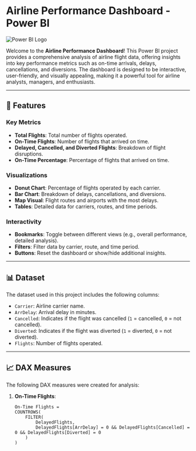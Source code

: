 # Airline Performance Dashboard - Power BI

![Power BI Logo](https://img.icons8.com/color/48/power-bi.png) 

Welcome to the **Airline Performance Dashboard**! This Power BI project provides a comprehensive analysis of airline flight data, offering insights into key performance metrics such as on-time arrivals, delays, cancellations, and diversions. The dashboard is designed to be interactive, user-friendly, and visually appealing, making it a powerful tool for airline analysts, managers, and enthusiasts.

---

## 🚀 Features

### **Key Metrics**
- **Total Flights**: Total number of flights operated.
- **On-Time Flights**: Number of flights that arrived on time.
- **Delayed, Cancelled, and Diverted Flights**: Breakdown of flight disruptions.
- **On-Time Percentage**: Percentage of flights that arrived on time.

### **Visualizations**
- **Donut Chart**: Percentage of flights operated by each carrier.
- **Bar Chart**: Breakdown of delays, cancellations, and diversions.
- **Map Visual**: Flight routes and airports with the most delays.
- **Tables**: Detailed data for carriers, routes, and time periods.

### **Interactivity**
- **Bookmarks**: Toggle between different views (e.g., overall performance, detailed analysis).
- **Filters**: Filter data by carrier, route, and time period.
- **Buttons**: Reset the dashboard or show/hide additional insights.

---

## 📊 Dataset

The dataset used in this project includes the following columns:
- `Carrier`: Airline carrier name.
- `ArrDelay`: Arrival delay in minutes.
- `Cancelled`: Indicates if the flight was cancelled (`1` = cancelled, `0` = not cancelled).
- `Diverted`: Indicates if the flight was diverted (`1` = diverted, `0` = not diverted).
- `Flights`: Number of flights operated.

---

## 📈 DAX Measures

The following DAX measures were created for analysis:

1. **On-Time Flights**:
   ```DAX
   On-Time Flights = 
   COUNTROWS(
       FILTER(
           DelayedFlights,
           DelayedFlights[ArrDelay] = 0 && DelayedFlights[Cancelled] = 0 && DelayedFlights[Diverted] = 0
       )
   )

   
